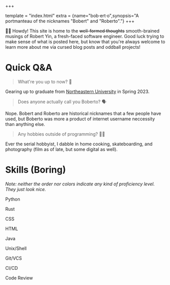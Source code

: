 +++

template = "index.html"
extra = {name="bob·ert·o",synopsis="A portmanteau of the nicknames \"Bobert\" and \"Roberto\"."}
+++

:wave::cowboy_hat_face: Howdy! This site is home to the ~~well-formed thoughts~~ smooth-brained musings of Robert Yin, a fresh-faced software engineer. Good luck trying to make sense of what is posted here, but know that you're always welcome to learn more about me via cursed blog posts and oddball projects!

# Quick Q&A

> What're you up to now? :thinking:

Gearing up to graduate from [Northeastern University](https://www.northeastern.edu) in Spring 2023.

> Does anyone actually call you Boberto? :speaking_head:

Nope. Bobert and Roberto are historical nicknames that a few people have used, but Boberto was more a product of internet username neccessity than anything else.

> Any hobbies outside of programming? :technologist:

Ever the serial hobbyist, I dabble in home cooking, skateboarding, and photography (film as of late, but some digital as well).

# Skills (Boring)

*Note: neither the order nor colors indicate any kind of proficiency level. They just look nice.*

<div class="tile is-ancestor is-vertical">
  <div class="tile is-parent">
    <div class="tile is-parent">
        <div class="tile is-child notification is-success">
        <p class="title">Python</p>
        </div>
    </div>
    <div class="tile is-vertical is-parent">
        <div class="tile is-child notification is-warning">
        <p class="title">Rust</p>
        </div>
        <div class="tile is-child notification is-info">
        <p class="title">CSS</p>
        </div>
    </div>
    <div class="tile is-parent">
        <div class="tile is-child notification is-link">
        <p class="title">HTML</p>
        </div>
    </div>
  </div>
  <div class="tile is-parent">
    <div class="tile is-vertical is-parent">
        <div class="tile is-child notification is-danger">
        <p class="title">Java</p>
        </div>
        <div class="tile is-child notification is-link">
        <p class="title">Unix/Shell</p>
        </div>
    </div>
    <div class="tile is-parent">
        <div class="tile is-child notification is-success">
        <p class="title">Git/VCS</p>
        </div>
    </div>
    <div class="tile is-vertical is-parent">
        <div class="tile is-child notification is-warning">
        <p class="title">CI/CD</p>
        </div>
        <div class="tile is-child notification is-info">
        <p class="title">Code Review</p>
        </div>
    </div>
  </div>
</div>
